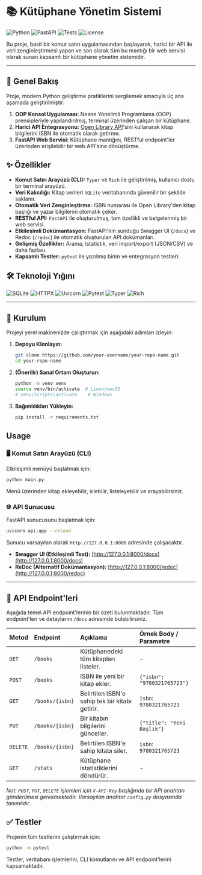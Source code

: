 # 📚 Kütüphane Yönetim Sistemi

![Python](https://img.shields.io/badge/Python-3.11+-blue?style=for-the-badge&logo=python)
![FastAPI](https://img.shields.io/badge/FastAPI-0.111.0-green?style=for-the-badge&logo=fastapi)
![Tests](https://img.shields.io/badge/tests-passing-success?style=for-the-badge&logo=pytest)
![License](https://img.shields.io/badge/license-MIT-lightgrey?style=for-the-badge)

Bu proje, basit bir komut satırı uygulamasından başlayarak, harici bir API ile veri zenginleştirmesi yapan ve son olarak tüm bu mantığı bir web servisi olarak sunan kapsamlı bir kütüphane yönetim sistemidir.

---

## 🌟 Genel Bakış

Proje, modern Python geliştirme pratiklerini sergilemek amacıyla üç ana aşamada geliştirilmiştir:

1.  **OOP Konsol Uygulaması:** Nesne Yönelimli Programlama (OOP) prensipleriyle yapılandırılmış, terminal üzerinden çalışan bir kütüphane.
2.  **Harici API Entegrasyonu:** [Open Library API](https://openlibrary.org/developers/api)'sini kullanarak kitap bilgilerini ISBN ile otomatik olarak getirme.
3.  **FastAPI Web Servisi:** Kütüphane mantığını, RESTful endpoint'ler üzerinden erişilebilir bir web API'sine dönüştürme.

## ✨ Özellikler

- **Komut Satırı Arayüzü (CLI):** `Typer` ve `Rich` ile geliştirilmiş, kullanıcı dostu bir terminal arayüzü.
- **Veri Kalıcılığı:** Kitap verileri `SQLite` veritabanında güvenilir bir şekilde saklanır.
- **Otomatik Veri Zenginleştirme:** ISBN numarası ile Open Library'den kitap başlığı ve yazar bilgilerini otomatik çeker.
- **RESTful API:** `FastAPI` ile oluşturulmuş, tam özellikli ve belgelenmiş bir web servisi.
- **Etkileşimli Dokümantasyon:** FastAPI'nin sunduğu Swagger UI (`/docs`) ve Redoc (`/redoc`) ile otomatik oluşturulan API dokümanları.
- **Gelişmiş Özellikler:** Arama, istatistik, veri import/export (JSON/CSV) ve daha fazlası.
- **Kapsamlı Testler:** `pytest` ile yazılmış birim ve entegrasyon testleri.

## 🛠️ Teknoloji Yığını

![SQLite](https://img.shields.io/badge/SQLite-blue?style=flat-square&logo=sqlite&logoColor=white)
![HTTPX](https://img.shields.io/badge/HTTPX-purple?style=flat-square)
![Uvicorn](https://img.shields.io/badge/Uvicorn-green?style=flat-square)
![Pytest](https://img.shields.io/badge/Pytest-blue?style=flat-square)
![Typer](https://img.shields.io/badge/Typer-black?style=flat-square)
![Rich](https://img.shields.io/badge/Rich-purple?style=flat-square)

---

## 🚀 Kurulum

Projeyi yerel makinenizde çalıştırmak için aşağıdaki adımları izleyin:

1.  **Depoyu Klonlayın:**
    ```bash
    git clone https://github.com/your-username/your-repo-name.git
    cd your-repo-name
    ```

2.  **(Önerilir) Sanal Ortam Oluşturun:**
    ```bash
    python -m venv venv
    source venv/bin/activate  # Linux/macOS
    # venv\Scripts\activate    # Windows
    ```

3.  **Bağımlılıkları Yükleyin:**
    ```bash
    pip install -r requirements.txt
    ```

## Usage

### 🖥️ Komut Satırı Arayüzü (CLI)

Etkileşimli menüyü başlatmak için:

```bash
python main.py
```

Menü üzerinden kitap ekleyebilir, silebilir, listeleyebilir ve arayabilirsiniz.

### 🌐 API Sunucusu

FastAPI sunucusunu başlatmak için:

```bash
uvicorn api:app --reload
```

Sunucu varsayılan olarak `http://127.0.0.1:8000` adresinde çalışacaktır.

- **Swagger UI (Etkileşimli Test):** [http://127.0.0.1:8000/docs](http://127.0.0.1:8000/docs)
- **ReDoc (Alternatif Dokümantasyon):** [http://127.0.0.1:8000/redoc](http://127.0.0.1:8000/redoc)

---

## 📖 API Endpoint'leri

Aşağıda temel API endpoint'lerinin bir özeti bulunmaktadır. Tüm endpoint'leri ve detaylarını `/docs` adresinde bulabilirsiniz.

| Metod  | Endpoint            | Açıklama                                       | Örnek Body / Parametre                |
| :----- | :------------------ | :--------------------------------------------- | :------------------------------------ |
| `GET`  | `/books`            | Kütüphanedeki tüm kitapları listeler.          | -                                     |
| `POST` | `/books`            | ISBN ile yeni bir kitap ekler.                 | `{"isbn": "9780321765723"}`           |
| `GET`  | `/books/{isbn}`     | Belirtilen ISBN'e sahip tek bir kitabı getirir.| `isbn`: `9780321765723`                |
| `PUT`  | `/books/{isbn}`     | Bir kitabın bilgilerini günceller.             | `{"title": "Yeni Başlık"}`            |
| `DELETE`| `/books/{isbn}`    | Belirtilen ISBN'e sahip kitabı siler.          | `isbn`: `9780321765723`                |
| `GET`  | `/stats`            | Kütüphane istatistiklerini döndürür.           | -                                     |

*Not: `POST`, `PUT`, `DELETE` işlemleri için `X-API-Key` başlığında bir API anahtarı gönderilmesi gerekmektedir. Varsayılan anahtar `config.py` dosyasında tanımlıdır.*

## ✅ Testler

Projenin tüm testlerini çalıştırmak için:

```bash
python -m pytest
```

Testler, veritabanı işlemlerini, CLI komutlarını ve API endpoint'lerini kapsamaktadır.
